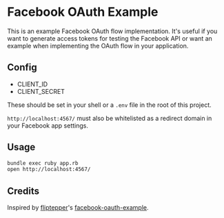 # Facebook OAuth Example

This is an example Facebook OAuth flow implementation. It's useful if you want
to generate access tokens for testing the Facebook API or want an example when
implementing the OAuth flow in your application.

## Config

- CLIENT_ID
- CLIENT_SECRET

These should be set in your shell or a `.env` file in the root of this project.

`http://localhost:4567/` must also be whitelisted as a redirect domain in your
Facebook app settings.

## Usage

```sh
bundle exec ruby app.rb
open http://localhost:4567/
```

## Credits

Inspired by [fliptepper]'s [facebook-oauth-example][original].

[fliptepper]: [https://github.com/fiptepper]
[original]: https://github.com/filiptepper/facebook-oauth-example
